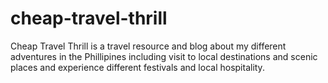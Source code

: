# cheap-travel-thrill
Cheap Travel Thrill is a travel resource and blog about my different adventures in the Phillipines including visit to local destinations and scenic places and experience different festivals and local hospitality.
